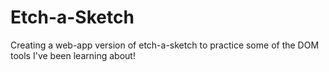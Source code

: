 # Etch-a-Sketch
Creating a web-app version of etch-a-sketch to practice some of the DOM tools I've been learning about!
